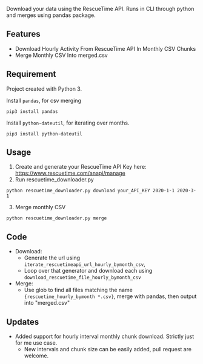 Download your data using the RescueTime API. Runs in CLI through python and merges using pandas package.

## Features
* Download Hourly Activity From RescueTime API In Monthly CSV Chunks
* Merge Monthly CSV Into merged.csv

## Requirement

Project created with Python 3.

Install `pandas`, for csv merging
```
pip3 install pandas
```

Install `python-dateutil`, for iterating over months.
```
pip3 install python-dateutil
```

## Usage
1. Create and generate your RescueTime API Key here: https://www.rescuetime.com/anapi/manage
2. Run rescuetime_downloader.py
```
python rescuetime_downloader.py download your_API_KEY 2020-1-1 2020-3-1
```
3. Merge monthly CSV
```
python rescuetime_downloader.py merge
```


## Code
* Download:
    * Generate the url using `iterate_rescuetimeapi_url_hourly_bymonth_csv`, 
    * Loop over that generator and download each using `download_rescuetime_file_hourly_bymonth_csv`
* Merge:
    * Use glob to find all files matching the name `{rescuetime_hourly_bymonth *.csv}`, merge with pandas, then output into "merged.csv"


## Updates
* Added support for hourly interval monthly chunk download. Strictly just for me use case. 
    - New intervals and chunk size can be easily added, pull request are welcome.
